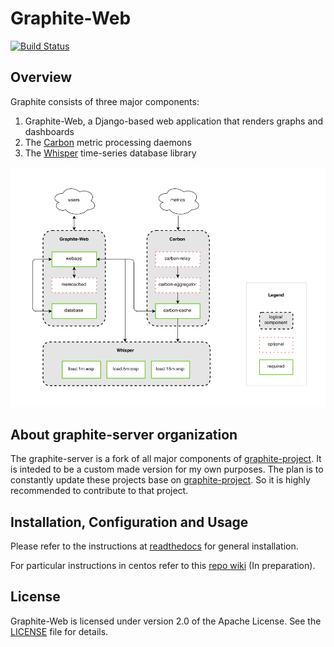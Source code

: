 # Graphite-Web

[![Build Status](https://travis-ci.org/graphite-server/graphite-web.png?branch=master)](https://travis-ci.org/graphite-project/graphite-web)

## Overview

Graphite consists of three major components:

1. Graphite-Web, a Django-based web application that renders graphs and dashboards
2. The [Carbon](https://github.com/graphite-server/carbon) metric processing daemons
3. The [Whisper](https://github.com/graphite-server/whisper) time-series database library

![Graphite Components](https://github.com/graphite-server/graphite-web/raw/master/webapp/content/img/overview.png "Graphite Components")

## About graphite-server organization

The graphite-server is a fork of all major components of [graphite-project](https://github.com/graphite-server).
It is inteded to be a custom made version for my own purposes. 
The plan is to constantly update these projects base on [graphite-project](https://github.com/graphite-server).
So it is highly recommended to contribute to that project.  

## Installation, Configuration and Usage

Please refer to the instructions at [readthedocs](http://graphite.readthedocs.org/) for general installation.

For particular instructions in centos refer to this [repo wiki](https://github.com/graphite-server/graphite-web/wiki) (In preparation).

## License

Graphite-Web is licensed under version 2.0 of the Apache License. See the [LICENSE](https://github.com/graphite-project/graphite-web/blob/master/LICENSE) file for details.
